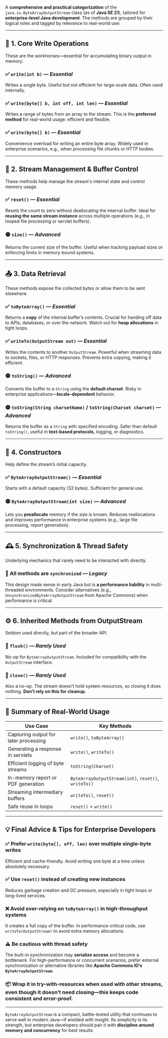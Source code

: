 A **comprehensive and practical categorization** of the `java.io.ByteArrayOutputStream` class (as of **Java SE 21**), tailored for **enterprise-level Java development**. The methods are grouped by their logical roles and tagged by relevance to real-world use:

---

## 🔧 **1. Core Write Operations**
These are the workhorses—essential for accumulating binary output in memory.

### ✅ **`write(int b)`** — *Essential*
Writes a single byte. Useful but not efficient for large-scale data. Often used internally.

### ✅ **`write(byte[] b, int off, int len)`** — *Essential*
Writes a range of bytes from an array to the stream. This is the **preferred method** for real-world usage: efficient and flexible.

### ✅ **`write(byte[] b)`** — *Essential*
Convenience overload for writing an entire byte array. Widely used in enterprise scenarios, e.g., when processing file chunks or HTTP bodies.

---

## 🔄 **2. Stream Management & Buffer Control**
These methods help manage the stream's internal state and control memory usage.

### ✅ **`reset()`** — *Essential*
Resets the count to zero without deallocating the internal buffer. Ideal for **reusing the same stream instance** across multiple operations (e.g., in looped file processing or servlet buffers).

### 🟡 **`size()`** — *Advanced*
Returns the current size of the buffer. Useful when tracking payload sizes or enforcing limits in memory-bound systems.

---

## 📤 **3. Data Retrieval**
These methods expose the collected bytes or allow them to be sent elsewhere.

### ✅ **`toByteArray()`** — *Essential*
Returns a **copy** of the internal buffer’s contents. Crucial for handing off data to APIs, databases, or over the network. Watch out for **heap allocations** in tight loops.

### ✅ **`writeTo(OutputStream out)`** — *Essential*
Writes the contents to another `OutputStream`. Powerful when streaming data to sockets, files, or HTTP responses. Prevents extra copying, making it efficient.

### 🟡 **`toString()`** — *Advanced*
Converts the buffer to a `String` using the **default charset**. Risky in enterprise applications—**locale-dependent** behavior.

### 🟡 **`toString(String charsetName)` / `toString(Charset charset)`** — *Advanced*
Returns the buffer as a `String` with specified encoding. Safer than default `toString()`, useful in **text-based protocols**, logging, or diagnostics.

---

## 🧱 **4. Constructors**
Help define the stream’s initial capacity.

### ✅ **`ByteArrayOutputStream()`** — *Essential*
Starts with a default capacity (32 bytes). Sufficient for general use.

### 🟡 **`ByteArrayOutputStream(int size)`** — *Advanced*
Lets you **preallocate** memory if the size is known. Reduces reallocations and improves performance in enterprise systems (e.g., large file processing, report generation).

---

## 🕰️ **5. Synchronization & Thread Safety**
Underlying mechanics that rarely need to be interacted with directly.

### 🔴 All methods are **`synchronized`** — *Legacy*
This design made sense in early Java but is **a performance liability** in multi-threaded environments. Consider alternatives (e.g., `UnsynchronizedByteArrayOutputStream` from Apache Commons) when performance is critical.

---

## ⚙️ **6. Inherited Methods from OutputStream**
Seldom used directly, but part of the broader API.

### 🔴 **`flush()`** — *Rarely Used*
No-op for `ByteArrayOutputStream`. Included for compatibility with the `OutputStream` interface.

### 🔴 **`close()`** — *Rarely Used*
Also a no-op. The stream doesn’t hold system resources, so closing it does nothing. **Don’t rely on this for cleanup.**

---

## 🧠 **Summary of Real-World Usage**

| **Use Case**                           | **Key Methods** |
|----------------------------------------|-----------------|
| Capturing output for later processing  | `write()`, `toByteArray()` |
| Generating a response in servlets      | `write()`, `writeTo()` |
| Efficient logging of byte streams      | `toString(Charset)` |
| In-memory report or PDF generation     | `ByteArrayOutputStream(int)`, `reset()`, `writeTo()` |
| Streaming intermediary buffers         | `writeTo()`, `reset()` |
| Safe reuse in loops                    | `reset()` + `write()` |

---

## 💡 **Final Advice & Tips for Enterprise Developers**

### ✅ **Prefer `write(byte[], off, len)` over multiple single-byte writes**
Efficient and cache-friendly. Avoid writing one byte at a time unless absolutely necessary.

### ✅ **Use `reset()` instead of creating new instances**
Reduces garbage creation and GC pressure, especially in tight loops or long-lived services.

### ❌ **Avoid over-relying on `toByteArray()` in high-throughput systems**
It creates a full copy of the buffer. In performance-critical code, use `writeTo(OutputStream)` to avoid extra memory allocations.

### ⚠️ **Be cautious with thread safety**
The built-in synchronization may **serialize access** and become a bottleneck. For high-performance or concurrent scenarios, prefer external synchronization or alternative libraries like **Apache Commons IO’s `ByteArrayOutputStream`**.

### 📦 **Wrap it in try-with-resources when used with other streams**, even though it doesn’t need closing—this keeps code consistent and error-proof.

---

`ByteArrayOutputStream` is a compact, battle-tested utility that continues to serve well in modern Java—if wielded with insight. Its simplicity is its strength, but enterprise developers should pair it with **discipline around memory and concurrency** for best results.